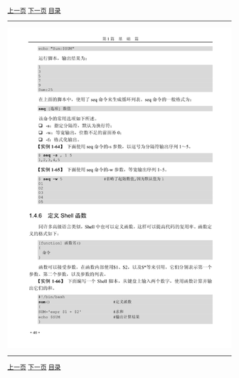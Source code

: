 [上一页](052.md) [下一页](054.md) [目录](../README.md)

***

![053](../images/053.png)

***

[上一页](052.md) [下一页](054.md) [目录](../README.md)
